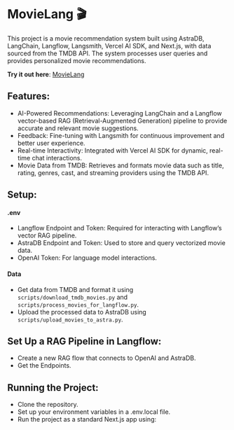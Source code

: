 # MovieLang 🎬

This project is a movie recommendation system built using AstraDB, LangChain, Langflow, Langsmith, Vercel AI SDK, and Next.js, with data sourced from the TMDB API. The system processes user queries and provides personalized movie recommendations.

**Try it out here**: [MovieLang](https://movielang.shubh.ink/)

## Features:

- AI-Powered Recommendations: Leveraging LangChain and a Langflow vector-based RAG (Retrieval-Augmented Generation) pipeline to provide accurate and relevant movie suggestions.
- Feedback: Fine-tuning with Langsmith for continuous improvement and better user experience.
- Real-time Interactivity: Integrated with Vercel AI SDK for dynamic, real-time chat interactions.
- Movie Data from TMDB: Retrieves and formats movie data such as title, rating, genres, cast, and streaming providers using the TMDB API.

## Setup:

#### .env
- Langflow Endpoint and Token: Required for interacting with Langflow’s vector RAG pipeline.
- AstraDB Endpoint and Token: Used to store and query vectorized movie data.
- OpenAI Token: For language model interactions.

#### Data
- Get data from TMDB and format it using `scripts/download_tmdb_movies.py` and `scripts/process_movies_for_langflow.py`.
- Upload the processed data to AstraDB using `scripts/upload_movies_to_astra.py`.

## Set Up a RAG Pipeline in Langflow:
- Create a new RAG flow that connects to OpenAI and AstraDB.
- Get the Endpoints.

## Running the Project:

- Clone the repository.
- Set up your environment variables in a .env.local file.
- Run the project as a standard Next.js app using: